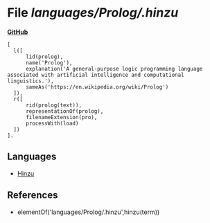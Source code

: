 # File _languages/Prolog/.hinzu_
**[GitHub](https://github.com/softlang/yas/blob/master/languages/Prolog/.hinzu)**
```
[
  l([
      lid(prolog),
      name('Prolog'),
      explanation('A general-purpose logic programming language associated with artificial intelligence and computational linguistics.'),
      sameAs('https://en.wikipedia.org/wiki/Prolog')
  ]),
  r([
      rid(prolog(text)),
      representationOf(prolog),
      filenameExtension(pro),
      processWith(load)
  ])
].
```

## Languages
* [Hinzu](../languages/Hinzu.md)

## References
* elementOf('languages/Prolog/.hinzu',hinzu(term))
